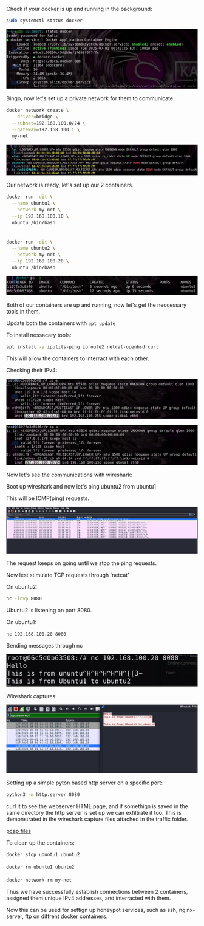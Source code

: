 Check if your docker is up and running in the background:

```bash
sudo systemctl status docker 
```

![image](./img/Screenshot%202025-07-01%20162311.png)

Bingo, now let's set up a private network for them to communicate.

```bash
docker network create \
  --driver=bridge \
  --subnet=192.168.100.0/24 \
  --gateway=192.168.100.1 \
  my-net
```

![image](./img/Screenshot%202025-07-01%20162700.png)

Our network is ready, let's set up our 2 containers.

```bash
docker run -dit \
  --name ubuntu1 \
  --network my-net \
  --ip 192.168.100.10 \
  ubuntu /bin/bash


docker run -dit \
  --name ubuntu2 \
  --network my-net \
  --ip 192.168.100.20 \
  ubuntu /bin/bash
```

![image](./img/Screenshot%202025-07-01%20162941.png)

Both of our containers are up and running, now let's get the neccessary tools in them.

Update both the containers with ``apt update``

To install nessacary tools:

```bash
apt install -y iputils-ping iproute2 netcat-openbsd curl
```

This will allow the containers to interract with each other.

Checking their IPv4:

![image](./img/Screenshot%202025-07-01%20163843.png)

![image](./img/Screenshot%202025-07-01%20163856.png)

Now let's see the communications with wireshark:

Boot up wireshark and now let's ping ubuntu2 from ubuntu1

This will be ICMP(ping) requests.

![image](./img/Screenshot%202025-07-01%20164150.png)

The request keeps on going until we stop the ping requests.

Now lest stimulate TCP requests through 'netcat'

On ubuntu2:
```bash
nc -lnvp 8080
```

Ubuntu2 is listening on port 8080.

On ubuntu1:

```bash
nc 192.168.100.20 8080
```

Sending messages through nc

![image](./img/Screenshot%202025-07-01%20164745.png)

Wireshark captures:

![image](./img/Screenshot%202025-07-01%20164835.png)


Setting up a simple pyton based http server on a specific port:

```bash
python3 -m http.server 8080
```

curl it to see the webserver HTML page, and if somethign is saved in the same directory the http server is set up we can exfiltrate it too. This is demonstrated in the wireshark capture files attached in the traffic folder.

[pcap files](../traffic/)

To clean up the containers:

```bash
docker stop ubuntu1 ubuntu2

docker rm ubuntu1 ubuntu2

docker network rm my-net
```

Thus we have successfully establish connections between 2 containers, assigned them unique IPv4 addresses, and interracted with them.

Now this can be used for settign up honeypot services, such as ssh, nginx-server, ftp on diffrent docker containers.